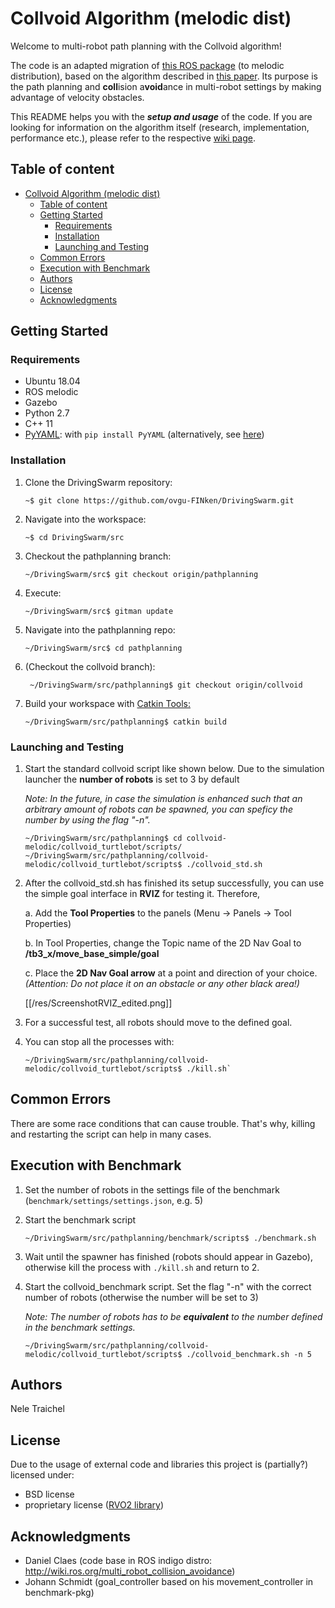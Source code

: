 # Collvoid Algorithm (melodic dist)
Welcome to multi-robot path planning with the Collvoid algorithm! 

The code is an adapted migration of [this ROS package](http://wiki.ros.org/multi_robot_collision_avoidance) (to melodic distribution), based on the algorithm described in [this paper](http://citeseerx.ist.psu.edu/viewdoc/download;jsessionid=4E0E826AEF1141BCD1F23906F0116645?doi=10.1.1.386.6439&rep=rep1&type=pdf). Its purpose is the path planning and **coll**ision a**void**ance in multi-robot settings by making advantage of velocity obstacles.

This README helps you with the ***setup and usage*** of the code. If you are looking for information on the algorithm itself (research, implementation, performance etc.), please refer to the respective [wiki page](https://github.com/ovgu-FINken/multi_robot_path_planning/wiki/Implemented-Algorithms:-Collvoid-Algorithm-melodic-dist).


<!-- TOC START min:1 max:5 link:true asterisk:false update:true -->
## Table of content
- [Collvoid Algorithm (melodic dist)](#collvoid-algorithm-melodic-dist)
  - [Table of content](#table-of-content)
  - [Getting Started](#getting-started)
    - [Requirements](#requirements)
    - [Installation](#installation)
    - [Launching and Testing](#launching-and-testing)
  - [Common Errors](#common-errors)
  - [Execution with Benchmark](#execution-with-benchmark)
  - [Authors](#authors)
  - [License](#license)
  - [Acknowledgments](#acknowledgments)

<!-- TOC END -->
## Getting Started
### Requirements
- Ubuntu 18.04
- ROS melodic
- Gazebo
- Python 2.7
- C++ 11
- [PyYAML](https://pypi.org/project/PyYAML/): with `pip install PyYAML` (alternatively, see [here](https://pyyaml.org/wiki/PyYAML))

### Installation
  1. Clone the DrivingSwarm repository: 
      ```
      ~$ git clone https://github.com/ovgu-FINken/DrivingSwarm.git
      ```

  2. Navigate into the workspace: 
      ```
      ~$ cd DrivingSwarm/src
      ```

  3. Checkout the pathplanning branch:
      ```
      ~/DrivingSwarm/src$ git checkout origin/pathplanning 
      ```

  4. Execute:
      ```
      ~/DrivingSwarm/src$ gitman update
      ```

  5. Navigate into the pathplanning repo: 
      ```
      ~/DrivingSwarm/src$ cd pathplanning
      ```

  6. (Checkout the collvoid branch): 
      ```
       ~/DrivingSwarm/src/pathplanning$ git checkout origin/collvoid
      ```

  7. Build your workspace with [Catkin Tools: ](https://catkin-tools.readthedocs.io/en/latest/verbs/catkin_build.html)
      ```
      ~/DrivingSwarm/src/pathplanning$ catkin build
      ```

### Launching and Testing
1. Start the standard collvoid script like shown below. Due to the simulation launcher the **number of robots** is set to 3 by default 

    *Note: In the future, in case the simulation is enhanced such that an arbitrary amount of robots can be spawned, 
      you can speficy the number by using the flag "-n".*

    ```
    ~/DrivingSwarm/src/pathplanning$ cd collvoid-melodic/collvoid_turtlebot/scripts/
    ~/DrivingSwarm/src/pathplanning/collvoid-melodic/collvoid_turtlebot/scripts$ ./collvoid_std.sh
    ```

2. After the collvoid_std.sh has finished its setup successfully, you can use the simple goal interface in **RVIZ** for testing it.
   Therefore,

   a. Add the **Tool Properties** to the panels (Menu -> Panels -> Tool Properties)

   b. In Tool Properties, change the Topic name of the 2D Nav Goal to **/tb3_x/move_base_simple/goal**

   c. Place the **2D Nav Goal arrow** at a point and direction of your choice.
   *(Attention: Do not place it on an obstacle or any other black area!)*

    [[/res/ScreenshotRVIZ_edited.png]]

3.  For a successful test, all robots should move to the defined goal.

4.  You can stop all the processes with:
    ```
    ~/DrivingSwarm/src/pathplanning/collvoid-melodic/collvoid_turtlebot/scripts$ ./kill.sh`
    ```

## Common Errors
There are some race conditions that can cause trouble. 
That's why, killing and restarting the script can help in many cases.

## Execution with Benchmark
1. Set the number of robots in the settings file of the benchmark (`benchmark/settings/settings.json`, e.g. 5)

2. Start the benchmark script
    ```
    ~/DrivingSwarm/src/pathplanning/benchmark/scripts$ ./benchmark.sh
    ```

3. Wait until the spawner has finished (robots should appear in Gazebo), otherwise kill the process with `./kill.sh` and return to 2.

4. Start the collvoid_benchmark script. Set the flag "-n" with the correct number of robots (otherwise the number will be set to 3)

    *Note: The number of robots has to be **equivalent** to the number defined in the benchmark settings.* 
    ```
    ~/DrivingSwarm/src/pathplanning/collvoid-melodic/collvoid_turtlebot/scripts$ ./collvoid_benchmark.sh -n 5
    ```


## Authors
Nele Traichel


## License
Due to the usage of external code and libraries this project is (partially?) licensed under:
- BSD license 
- proprietary license ([RVO2 library](http://gamma.cs.unc.edu/RVO2/documentation/2.0/))

## Acknowledgments
- Daniel Claes (code base in ROS indigo distro: http://wiki.ros.org/multi_robot_collision_avoidance)
- Johann Schmidt (goal_controller based on his movement_controller in benchmark-pkg)
